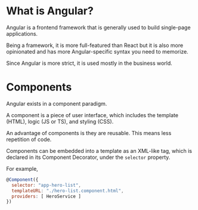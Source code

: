 # What is Angular?
Angular is a frontend framework that is generally used to build single-page applications.

Being a framework, it is more full-featured than React but it is also more opinionated and has more Angular-specific syntax you need to memorize.

Since Angular is more strict, it is used mostly in the business world.

# Components
Angular exists in a component paradigm.

A component is a piece of user interface, which includes the template (HTML), logic (JS or TS), and styling (CSS).

An advantage of components is they are reusable. This means less repetition of code.

Components can be embedded into a template as an XML-like tag, which is declared in its Component Decorator, under the `selector` property.

For example,

```javascript
@Component({
  selector: "app-hero-list",
  templateURL: "./hero-list.component.html",
  providers: [ HeroService ]
})
```